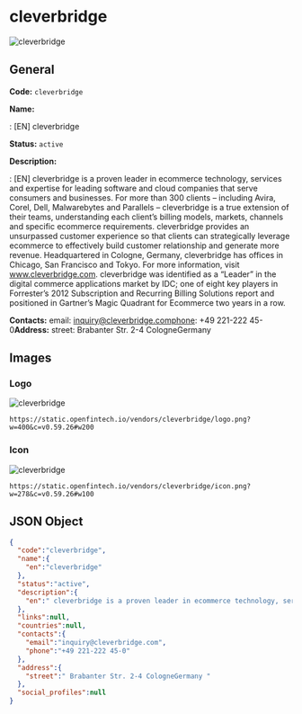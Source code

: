 
# cleverbridge 
![cleverbridge](https://static.openfintech.io/vendors/cleverbridge/logo.png?w=400&c=v0.59.26#w200)  

## General 
 
**Code:** `cleverbridge` 
 
**Name:** 
 
:	[EN] cleverbridge 
 
**Status:** `active` 
 
**Description:** 
 
: [EN]  cleverbridge is a proven leader in ecommerce technology, services and expertise for leading software and cloud companies that serve consumers and businesses. For more than 300 clients – including Avira, Corel, Dell, Malwarebytes and Parallels – cleverbridge is a true extension of their teams, understanding each client’s billing models, markets, channels and specific ecommerce requirements. cleverbridge provides an unsurpassed customer experience so that clients can strategically leverage ecommerce to effectively build customer relationship and generate more revenue. Headquartered in Cologne, Germany, cleverbridge has offices in Chicago, San Francisco and Tokyo. For more information, visit www.cleverbridge.com. cleverbridge was identified as a “Leader” in the digital commerce applications market by IDC; one of eight key players in Forrester’s 2012 Subscription and Recurring Billing Solutions report and positioned in Gartner’s Magic Quadrant for Ecommerce two years in a row.  
 
**Contacts:** 
email: inquiry@cleverbridge.comphone: +49 221-222 45-0**Address:** 
street:  Brabanter Str. 2-4 CologneGermany  

## Images 

### Logo 
 
![cleverbridge](https://static.openfintech.io/vendors/cleverbridge/logo.png?w=400&c=v0.59.26#w200)  

```
https://static.openfintech.io/vendors/cleverbridge/logo.png?w=400&c=v0.59.26#w200
```  

### Icon 
 
![cleverbridge](https://static.openfintech.io/vendors/cleverbridge/icon.png?w=278&c=v0.59.26#w100)  

```
https://static.openfintech.io/vendors/cleverbridge/icon.png?w=278&c=v0.59.26#w100
```  

## JSON Object 

```json
{
  "code":"cleverbridge",
  "name":{
    "en":"cleverbridge"
  },
  "status":"active",
  "description":{
    "en":" cleverbridge is a proven leader in ecommerce technology, services and expertise for leading software and cloud companies that serve consumers and businesses. For more than 300 clients \u2013 including Avira, Corel, Dell, Malwarebytes and Parallels \u2013 cleverbridge is a true extension of their teams, understanding each client\u2019s billing models, markets, channels and specific ecommerce requirements. cleverbridge provides an unsurpassed customer experience so that clients can strategically leverage ecommerce to effectively build customer relationship and generate more revenue. Headquartered in Cologne, Germany, cleverbridge has offices in Chicago, San Francisco and Tokyo. For more information, visit www.cleverbridge.com. cleverbridge was identified as a \u201cLeader\u201d in the digital commerce applications market by IDC; one of eight key players in Forrester\u2019s 2012 Subscription and Recurring Billing Solutions report and positioned in Gartner\u2019s Magic Quadrant for Ecommerce two years in a row. "
  },
  "links":null,
  "countries":null,
  "contacts":{
    "email":"inquiry@cleverbridge.com",
    "phone":"+49 221-222 45-0"
  },
  "address":{
    "street":" Brabanter Str. 2-4 CologneGermany "
  },
  "social_profiles":null
}
```  

